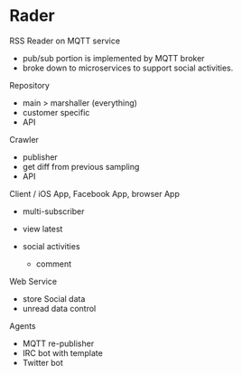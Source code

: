 Rader
=====

RSS Reader on MQTT service

- pub/sub portion is implemented by MQTT broker
- broke down to microservices to support social activities.

Repository
+ main > marshaller (everything)
+ customer specific 
+ API


Crawler
+ publisher
+ get diff from previous sampling
+ API


Client / iOS App, Facebook App, browser App 

+ multi-subscriber

+ view latest
+ social activities
  - comment
  


Web Service

+ store Social data
+ unread data control

Agents

+ MQTT re-publisher
+ IRC bot with template
+ Twitter bot

